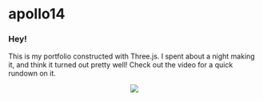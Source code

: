 
# apollo14

### Hey!

This is my portfolio constructed with Three.js. I spent about a night making it, and think it turned out pretty well! Check out the video for a quick rundown on it.

<p align="center">
<a href="https://www.youtube.com/watch?v=xBLN3rpO40A">
<img src="https://i.ytimg.com/vi/xBLN3rpO40A/hqdefault.jpg?sqp=-oaymwEcCNACELwBSFXyq4qpAw4IARUAAIhCGAFwAcABBg==&rs=AOn4CLAqWySDopa3vuf0Xh8I2YOl0cW6Pw">
</a>
</p>
